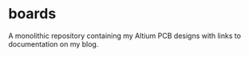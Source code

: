 # boards
A monolithic repository containing my Altium PCB designs with links to documentation on my blog.
